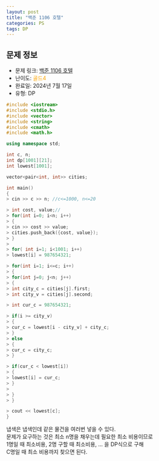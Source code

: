 ```yaml
---
layout: post
title: "백준 1106 호텔"
categories: PS
tags: DP
---
```


## 문제 정보
- 문제 링크: [백준 1106 호텔](https://www.acmicpc.net/problem/1106)
- 난이도: <span style="color:#FFA500">골드4</span>
- 완료일: 2024년 7월 17일
- 유형: DP

```C++
#include <iostream>
#include <stdio.h>
#include <vector>
#include <string>
#include <cmath>
#include <math.h>

using namespace std;

int c, n;
int dp[1001][21];
int lowest[1001];

vector<pair<int, int>> cities;

int main()
{    
> cin >> c >> n; //c<=1000, n<=20

> int cost, value;//
> for(int i=0; i<n; i++)
> {
> cin >> cost >> value;
> cities.push_back({cost, value});
> }
> 
> for( int i=1; i<1001; i++)
> lowest[i] = 987654321;

> for(int i=1; i<=c; i++)
> {
> for(int j=0; j<n; j++)
> {
> int city_c = cities[j].first;
> int city_v = cities[j].second;

> int cur_c = 987654321;

> if(i >= city_v)
> {
> cur_c = lowest[i - city_v] + city_c;
> }
> else
> {
> cur_c = city_c;
> }

> if(cur_c < lowest[i])
> {
> lowest[i] = cur_c;
> }
> 
> }
> }

> cout << lowest[c];
}

```

냅색은 냅색인데 같은 물건을 여러번 넣을 수 있다.  
문제가 요구하는 것은 최소 n명을 채우는데 필요한 최소 비용이므로  
1명일 때 최소비용, 2명 구할 때 최소비용, … 을 DP식으로 구해  
C명일 때 최소 비용까지 찾으면 된다.  

